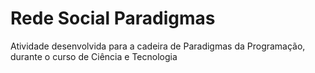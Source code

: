 # Rede Social Paradigmas
 Atividade desenvolvida para a cadeira de Paradigmas da Programação, durante o curso de Ciência e Tecnologia
